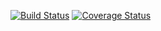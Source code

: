 [![Build Status](https://travis-ci.org/IOSanity/athena.svg?branch=master)](https://travis-ci.org/IOSanity/athena) [![Coverage Status](https://coveralls.io/repos/github/IOSanity/athena/badge.svg?branch=master)](https://coveralls.io/github/IOSanity/athena?branch=master)
